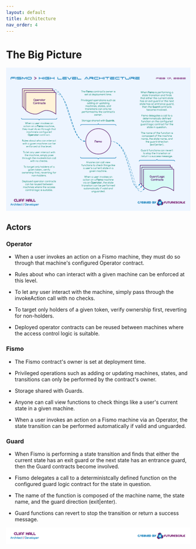 ```yaml
---
layout: default
title: Architecture
nav_order: 4
---
```

# The Big Picture
![The Big Picture](images/FismoHighLevelArch.png)

## Actors
### Operator
* When a user invokes an action on a Fismo machine, they must do so through that machine's configured Operator contract.

* Rules about who can interact with a given machine can be enforced at this level.  

* To let any user interact with the machine, simply pass through the invokeAction call with no checks.

* To target only holders of a given token, verify ownership first, reverting for non-holders.

* Deployed operator contracts can be reused between machines where the access control logic is suitable.

### Fismo

* The Fismo contract's owner is set at deployment time. 

* Privileged operations such as adding or updating machines, states, and transitions can only be performed by the contract's owner.

* Storage shared with Guards.

* Anyone can call view functions to check things like a user's current state in a given machine.

* When a user invokes an action on a Fismo machine via an Operator, the state transition can be performed automatically if valid and unguarded.

### Guard

* When Fismo is performing a state transition and finds that either the current state has an exit guard or the next state has an entrance guard, then the Guard contracts become involved.

* Fismo delegates a call to a deterministcally defined function on the configured guard logic contract for the state in question. 

* The name of the function is composed of the machine name, the state name, and the guard direction (exit|enter).

* Guard functions can revert to stop the transition or return a success message. 

[![Created by Futurescale](images/created-by.png)](https://futurescale.com)